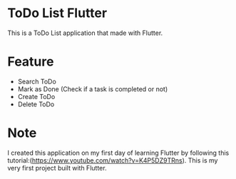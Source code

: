 # ToDo List Flutter 
This is a ToDo List application that made with Flutter. 

# Feature 
 - Search ToDo
 - Mark as Done (Check if a task is completed or not)
 - Create ToDo
 - Delete ToDo

# Note 
I created this application on my first day of learning Flutter by following this tutorial:(https://www.youtube.com/watch?v=K4P5DZ9TRns).
This is my very first project built with Flutter.
